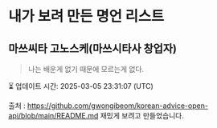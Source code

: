 # 내가 보려 만든 명언 리스트

##  마쓰씨타 고노스케(마쓰시타사 창업자)
> 나는 배운게 없기 때문에 모르는게 없다.


⏳ 업데이트 시간: 2025-03-05 23:31:07 (UTC)

출처 : https://github.com/gwongibeom/korean-advice-open-api/blob/main/README.md
재밌게 보려고 만들었습니다.
